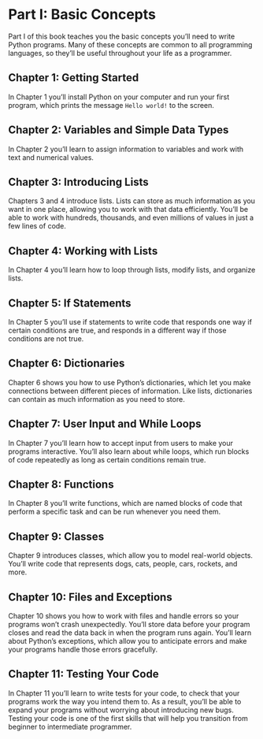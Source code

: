 # Part I: Basic Concepts

Part I of this book teaches you the basic concepts you’ll need to write Python
programs. Many of these concepts are
common to all programming languages, so they’ll be useful throughout your life
as a programmer.

## Chapter 1: Getting Started

In Chapter 1 you’ll install Python on your computer and run your first program,
which prints the message `Hello world!`
to the screen.

## Chapter 2: Variables and Simple Data Types

In Chapter 2 you’ll learn to assign information to variables and work with text
and numerical values.

## Chapter 3: Introducing Lists

Chapters 3 and 4 introduce lists. Lists can store as much information as you
want in one place, allowing you to work
with that data efficiently. You’ll be able to work with hundreds, thousands,
and even millions of values in just a few
lines of code.

## Chapter 4: Working with Lists

In Chapter 4 you’ll learn how to loop through lists, modify lists, and organize
lists.

## Chapter 5: If Statements

In Chapter 5 you’ll use if statements to write code that responds one way if
certain conditions are true, and responds
in a different way if those conditions are not true.

## Chapter 6: Dictionaries

Chapter 6 shows you how to use Python’s dictionaries, which let you make
connections between different pieces of
information. Like lists, dictionaries can contain as much information as you
need to store.

## Chapter 7: User Input and While Loops

In Chapter 7 you’ll learn how to accept input from users to make your programs
interactive. You’ll also learn about
while loops, which run blocks of code repeatedly as long as certain conditions
remain true.

## Chapter 8: Functions

In Chapter 8 you’ll write functions, which are named blocks of code that
perform a specific task and can be run whenever
you need them.

## Chapter 9: Classes

Chapter 9 introduces classes, which allow you to model real-world objects.
You’ll write code that represents dogs, cats,
people, cars, rockets, and more.

## Chapter 10: Files and Exceptions

Chapter 10 shows you how to work with files and handle errors so your programs
won’t crash unexpectedly. You’ll store
data before your program closes and read the data back in when the program runs
again. You’ll learn about Python’s
exceptions, which allow you to anticipate errors and make your programs handle
those errors gracefully.

## Chapter 11: Testing Your Code

In Chapter 11 you’ll learn to write tests for your code, to check that your
programs work the way you intend them to. As
a result, you’ll be able to expand your programs without worrying about
introducing new bugs. Testing your code is one
of the first skills that will help you transition from beginner to intermediate
programmer.
